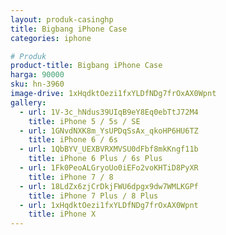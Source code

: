 ```yaml
---
layout: produk-casinghp
title: Bigbang iPhone Case
categories: iphone

# Produk
product-title: Bigbang iPhone Case
harga: 90000
sku: hn-3960
image-drive: 1xHqdktOezi1fxYLDfNDg7frOxAX0Wpnt
gallery:
  - url: 1V-3c_hNdus39UIqB9eY8Eq0ebTtJ72M4
    title: iPhone 5 / 5s / SE
  - url: 1GNvdNXK8m_YsUPDqSsAx_qkoHP6HU6TZ
    title: iPhone 6 / 6s
  - url: 1QbBYV_UEXBVRXMVSU0dFbf8mkKngf11b
    title: iPhone 6 Plus / 6s Plus
  - url: 1Fk0PeoALGryoUo0iEFo2voKHTiD8PyXR
    title: iPhone 7 / 8
  - url: 18LdZx6zjCrDkjFWU6dpgx9dw7WMLKGPf
    title: iPhone 7 Plus / 8 Plus
  - url: 1xHqdktOezi1fxYLDfNDg7frOxAX0Wpnt
    title: iPhone X
---
```

